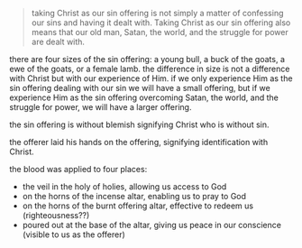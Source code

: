 > taking Christ as our sin offering is not simply a matter of confessing our sins and having it dealt with. Taking Christ as our sin offering also means that our old man, Satan, the world, and the struggle for power are dealt with.

there are four sizes of the sin offering: a young bull, a buck of the goats, a ewe of the goats, or a female lamb.
the difference in size is not a difference with Christ but with our experience of Him.
if we only experience Him as the sin offering dealing with our sin we will have a small
offering, but if we experience Him as the sin offering overcoming Satan, the world, and the
struggle for power, we will have a larger offering.

the sin offering is without blemish signifying Christ who is without sin.

the offerer laid his hands on the offering, signifying identification with Christ.

the blood was applied to four places:
- the veil in the holy of holies, allowing us access to God
- on the horns of the incense altar, enabling us to pray to God
- on the horns of the burnt offering altar, effective to redeem us (righteousness??)
- poured out at the base of the altar, giving us peace in our conscience (visible to us as the offerer)

